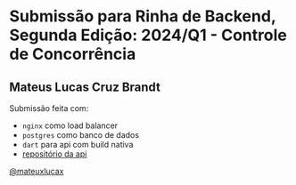 # Submissão para Rinha de Backend, Segunda Edição: 2024/Q1 - Controle de Concorrência

## Mateus Lucas Cruz Brandt

Submissão feita com:

- `nginx` como load balancer
- `postgres` como banco de dados
- `dart` para api com build nativa
- [repositório da api](https://github.com/mateuxlucax/rinha-de-backend-2024-q1)

[@mateuxlucax](https://github.com/mateuxlucax)